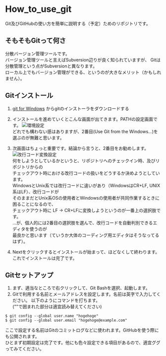 How_to_use_git
==============

Git及びGitHubの使い方を簡単に説明する（予定）ためのリポジトリです。

## そもそもGitって何さ
分散バージョン管理ツールです。  
バージョン管理ツールと言えばSubversion辺りが良く知られていますが、
Gitは分散管理という点がSubversionと異なります。  
ローカル上でもバージョン管理ができる、というのが大きなメリット（かもしれません）。

## Gitインストール
1. [git for Windows](http://msysgit.github.io/) からgitのインストーラをダウンロードする
2. インストールを進めていくとこんな画面が出てきます。PATHの設定画面です。
   ![環境設定](images/git\_path\_env.PNG)  
   どれでも構わない感はありますが、2番目(Use Git from the Windows...)を選ぶのが無難と思います。

3. 次画面はちょっと重要です。結論から言うと、2番目をお勧めします。
   ![改行コード変換設定](images/git\_endingConversion\_env.PNG)  
   何をしようとしているかというと、リポジトリへのチェックイン時、及びリポジトリからの  
   チェックアウト時における改行コードの扱いをどうするか決めようとしています。  
   WindowsとUnix系では改行コードに違いがあり（WindowsはCR+LF, UNIX系はLF）、改行コードが  
   そのままだとUnix系OSの使用者とWindowsの使用者が共同作業するときに困ることになるので、  
   チェックアウト時に  LF -> CR+LFに変換しようというのが一番上の選択肢です。  
   ...が、個人的には2番目の選択肢を選んで、改行コードを自動判別できるエディタを使うのが  
   最良かと思います（ていうか大体のコーディング用エディタはそうなってるはず）。

4. Nextをクリックするとインストールが始まって、ほどなくして終わります。  
   これでインストールは完了です。

## Gitセットアップ
1. まず、適当なところで右クリックして、Git Bashを選択、起動します。
2. Gitで利用する名前とメールアドレスを設定します。名前は英字で入力してください。
   以下のようにコマンドを打ちます。  
   (""で囲まれた部分は適宜読み替えてください)  
```
$ git config --global user.name "hogehoge"  
$ git config --global user.email "hogehoge@example.com"  
```
ここで設定する名前はGitのコミットログなどに使われます。GitHubを使う際にも公開されます。  
ひとまず初期設定は完了です。他にも色々設定できる項目があるので、適宜ググってみてください。